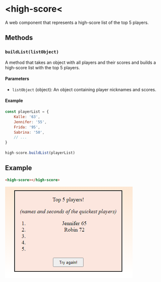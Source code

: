 # &lt;high-score&lt;

A web component that represents a high-score list of the top 5 players.

## Methods

### `buildList(listObject)`

A method that takes an object with all players and their scores and builds a high-score list with the top 5 players.

#### Parameters
 - `listObject` (object): An object containing player nicknames and scores.

#### Example
```javascript
const playerList = {
    Kalle: '63',
    Jennifer: '55',
    Frida: '95',
    Sabrina: '50',
    // ...
}

high-score.buildList(playerList)
```

## Example

```html
<high-score></high-score>
```

![Example](./img/highScoreComponent.PNG)